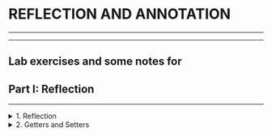 # **REFLECTION AND ANNOTATION**
----------
----------
Lab exercises and some notes for
--------------


## Part I: Reflection
-----------

<details>
<summary>1. Reflection</summary>

Import "**Reflection.java"** to your **"src"** folder in your project. Try to use reflection and print some information about this class. Print everything on new line:
-	This class type
-	Super class type 
-	All interfaces that are implemented by this class
-	Instantiate object using reflection and print it too

**Don’t change anything in "Reflection class"!** 

#### Solution

```java
public class Main {
    public static void main(String[] args)
            throws NoSuchMethodException,
            IllegalAccessException,
            InvocationTargetException,
            InstantiationException {

        Class<Reflection> reflection = Reflection.class;

        System.out.println(reflection);

        Class superClass = reflection.getSuperclass();

        System.out.println(superClass);

        Class[] interfaces = reflection.getInterfaces();

        for (Class anInterface : interfaces) {
            System.out.println(anInterface);
        }

        Reflection oReflection = reflection.getConstructor().newInstance();
        System.out.println(oReflection);
    }
}
```

</details>

<details>
<summary>2. Getters and Setters</summary>

Using reflection to get all Reflection methods. Then prepare an algorithm that will recognize, which methods are getters and setters. Sort each collection alphabetically by methods names. Print to console each getter on new line in format:
-	**"{name} will return class {Return Type}"**
Then print all setters in format:
-	**"{name} and will set field of class {Parameter Type}"**

**Do this without changing anything in "Reflection.java"**

#### **:exclamation:NOTES:exclamation:**
-----
In class Main you will find 2 implementations of a code. The first \(That one that is active)
is copied from the presentation. The 2 have identical Output. At the moment there is a problem with the judge system
so it is getting 0/100. No mistakes are found. Will try later to see if there is problem with the solution.

</details>
